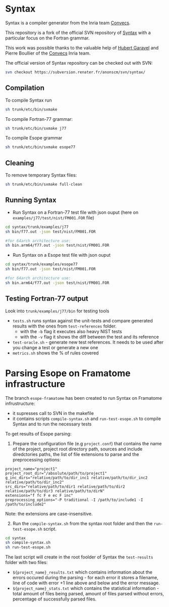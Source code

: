 # Syntax 

Syntax is a compiler generator from the Inria team [Convecs](https://convecs.inria.fr).

This repository is a fork of the official SVN repository of [Syntax](https://sourcesup.renater.fr/projects/syntax/) with a particular focus on the Fortran grammar.

This work was possible thanks to the valuable help of [Hubert Garavel](https://convecs.inria.fr/people/Hubert.Garavel/) and Pierre Boullier of the [Convecs](https://convecs.inria.fr) Inria team.

The official version of Syntax repository can be checked out with SVN:
``` bash
svn checkout https://subversion.renater.fr/anonscm/svn/syntax/
```

## Compilation

To compile Syntax run
``` bash
sh trunk/etc/bin/sxmake
```

To compile Fortran-77 grammar:
``` bash
sh trunk/etc/bin/sxmake j77
```

To compile Esope grammar
``` bash
sh trunk/etc/bin/sxmake esope77
```

## Cleaning

To remove temporary Syntax files:

``` bash
sh trunk/etc/bin/sxmake full-clean
```

## Running Syntax

- Run Syntax on a Fortran-77 test file with json ouput (here on `examples/j77/test/nist/FM001.FOR` file)

``` bash
cd syntax/trunk/examples/j77
sh bin/f77.out -json test/nist/FM001.FOR

#for 64arch architecture use:
sh bin.arm64/f77.out -json test/nist/FM001.FOR
```

- Run Syntax on a Esope test file with json ouput

``` bash
cd syntax/trunk/examples/esope77
sh bin/f77.out -json test/nist/FM001.FOR

#for 64arch architecture use:
sh bin.arm64/f77.out -json test/nist/FM001.FOR
```
 
## Testing Fortran-77 output

Look into `trunk/examples/j77/bin` for testing tools
- `tests.sh` runs syntax against the unit-tests and compare generated results with the ones from `test-references` folder.
  - with the `-b` flag it executes also heavy NIST tests
  - with the `-v` flag it shows the diff between the test and its reference
- `test-oracle.sh` - generate new test references. It needs to be used after you change a test or generate a new one
- `metrics.sh` shows the % of rules covered

# Parsing Esope on Framatome infrastructure

The branch `esope-framatome` has been created to run Syntax on Framatome infrustructure:
- it supresses call to SVN in the makefile
- it contains scripts `compile-syntax.sh` and `run-test-esope.sh` to compile Syntax and to run the necessary tests

To get results of Esope parsing:
1. Prepare the configuration file (e.g `project.conf`) that contains the name of the project, project root directory path, sources and include diredctories paths, the list of file extensions to parse and the preprocessing options:

```
project_name="project1"
project_root_dir="/absolute/path/to/project1"
g_inc_dirs="relative/path/to/dir_inc1 relative/path/to/dir_inc2 relative/path/to/dir_inc2"
src_dirs="relative/path/to/dir1 relative/path/to/dir2 relative/path/to/dir3 relative/path/to/dirN"
extensions="f fc F e ec F inc"
preprocessing_options="-P traditional -I /path/to/include1 -I /path/to/include2"
```

Note: the extensions are case-insensitive. 
   
2. Run the `compile-syntax.sh` from the syntax root folder and then the `run-test-esope.sh` script.

``` bash
cd syntax
sh compile-syntax.sh
sh run-test-esope.sh
```
The last script will create in the root foolder of Syntax the `test-results` folder with two files:
- `${project_name}_results.txt` which contains information about the errors occured during the parsing - for each error it stores a filename, line of code with error +1 line  above and below and the error message.
- `${project_name}_stats.txt` which contains the statistical information - total amount of files being parsed, amount of files parsed without errors, percentage of successfully parsed files.
 



